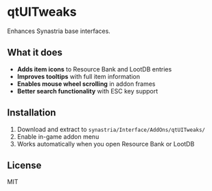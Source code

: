 # qtUITweaks

Enhances Synastria base interfaces.

## What it does

- **Adds item icons** to Resource Bank and LootDB entries
- **Improves tooltips** with full item information
- **Enables mouse wheel scrolling** in addon frames
- **Better search functionality** with ESC key support

## Installation

1. Download and extract to `synastria/Interface/AddOns/qtUITweaks/`
2. Enable in-game addon menu
3. Works automatically when you open Resource Bank or LootDB

## License

MIT
